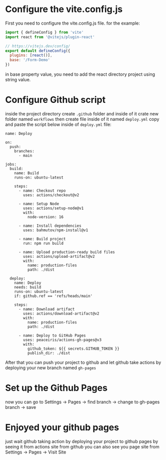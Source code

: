 # Configure the vite.config.js
First you need to configure the vite.config.js file. for the example: 
```js
import { defineConfig } from 'vite'
import react from '@vitejs/plugin-react'

// https://vitejs.dev/config/
export default defineConfig({
  plugins: [react()],
  base: '/Form-Demo'
})
```
in base property value, you need to add the react directory project using string value.

# Configure Github script
inside the project directory create `.github` folder and inside of it crate new folder named `workflows` then create file inside of it named `deploy.yml`
copy and paste the script below inside of `deploy.yml` file:
```
name: Deploy

on:
  push:
    branches:
      - main

jobs:
  build:
    name: Build
    runs-on: ubuntu-latest

    steps:
      - name: Checkout repo
        uses: actions/checkout@v2

      - name: Setup Node
        uses: actions/setup-node@v1
        with:
          node-version: 16

      - name: Install dependencies
        uses: bahmutov/npm-install@v1

      - name: Build project
        run: npm run build

      - name: Upload production-ready build files
        uses: actions/upload-artifact@v2
        with:
          name: production-files
          path: ./dist

  deploy:
    name: Deploy
    needs: build
    runs-on: ubuntu-latest
    if: github.ref == 'refs/heads/main'

    steps:
      - name: Download artifact
        uses: actions/download-artifact@v2
        with:
          name: production-files
          path: ./dist

      - name: Deploy to GitHub Pages
        uses: peaceiris/actions-gh-pages@v3
        with:
          github_token: ${{ secrets.GITHUB_TOKEN }}
          publish_dir: ./dist
```
After that you can push your project to github and let github take actions by deploying your new branch named `gh-pages`

# Set up the Github Pages
now you can go to Settings -> Pages -> find branch -> change to gh-pages branch -> save

# Enjoyed your github pages
just wait github taking action by deploying your project to github pages by seeing it from actions site from github
you can also see you page site from Settings -> Pages -> Visit Site



